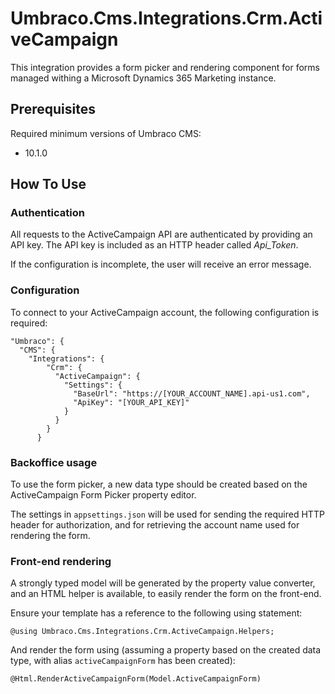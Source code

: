 # Umbraco.Cms.Integrations.Crm.ActiveCampaign

This integration provides a form picker and rendering component for forms managed withing a Microsoft Dynamics 365 Marketing instance.

## Prerequisites

Required minimum versions of Umbraco CMS: 
- 10.1.0

## How To Use

### Authentication

All requests to the ActiveCampaign API are authenticated by providing
an API key. The API key is included as an HTTP header called _Api_Token_.

If the configuration is incomplete, the user will receive an error message.

### Configuration

To connect to your ActiveCampaign account, the following configuration is required:
```
"Umbraco": {
  "CMS": {
    "Integrations": {
        "Crm": {
          "ActiveCampaign": {
            "Settings": {
              "BaseUrl": "https://[YOUR_ACCOUNT_NAME].api-us1.com",
              "ApiKey": "[YOUR_API_KEY]"
            }
          }
        }
      }
```

### Backoffice usage

To use the form picker, a new data type should be created based on the ActiveCampaign Form Picker property editor.

The settings in `appsettings.json` will be used for sending the required HTTP header for authorization, and for retrieving the account name used for rendering the form.

### Front-end rendering

A strongly typed model will be generated by the property value converter, and an HTML helper is available, to easily render the form on the front-end.

Ensure your template has a reference to the following using statement:

```
@using Umbraco.Cms.Integrations.Crm.ActiveCampaign.Helpers;
```

And render the form using (assuming a property based on the created data type, with alias `activeCampaignForm` has been created):

```
@Html.RenderActiveCampaignForm(Model.ActiveCampaignForm)
```
